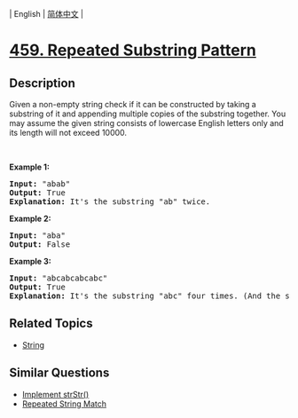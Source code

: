 
| English | [简体中文](README.md) |

# [459. Repeated Substring Pattern](https://leetcode-cn.com/problems/repeated-substring-pattern/)

## Description

<p>Given a non-empty string check if it can be constructed by taking a substring of it and appending multiple copies of the substring together. You may assume the given string consists of lowercase English letters only and its length will not exceed 10000.</p>

<p>&nbsp;</p>

<p><b>Example 1:</b></p>

<pre>
<b>Input:</b> &quot;abab&quot;
<b>Output:</b> True
<b>Explanation:</b> It&#39;s the substring &quot;ab&quot; twice.
</pre>

<p><b>Example 2:</b></p>

<pre>
<b>Input:</b> &quot;aba&quot;
<b>Output:</b> False
</pre>

<p><b>Example 3:</b></p>

<pre>
<b>Input:</b> &quot;abcabcabcabc&quot;
<b>Output:</b> True
<b>Explanation:</b> It&#39;s the substring &quot;abc&quot; four times. (And the substring &quot;abcabc&quot; twice.)
</pre>


## Related Topics

- [String](https://leetcode-cn.com/tag/string)

## Similar Questions

- [Implement strStr()](../implement-strstr/README_EN.md)
- [Repeated String Match](../repeated-string-match/README_EN.md)
